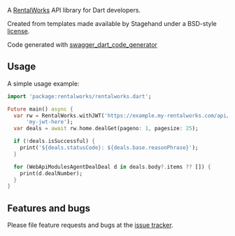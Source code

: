 A [RentalWorks](https://rentalworks.io) API library for Dart developers.

Created from templates made available by Stagehand under a BSD-style
[license](https://github.com/dart-lang/stagehand/blob/master/LICENSE).

Code generated with [swagger_dart_code_generator](https://pub.dev/packages/swagger_dart_code_generator)

## Usage

A simple usage example:

```dart
import 'package:rentalworks/rentalworks.dart';

Future main() async {
  var rw = RentalWorks.withJWT('https://example.my-rentalworks.com/api/v1',
      'my-jwt-here');
  var deals = await rw.home.dealGet(pageno: 1, pagesize: 25);

  if (!deals.isSuccessful) {
    print('${deals.statusCode}: ${deals.base.reasonPhrase}');
  }

  for (WebApiModulesAgentDealDeal d in deals.body?.items ?? []) {
    print(d.dealNumber);
  }
}

```

## Features and bugs

Please file feature requests and bugs at the [issue tracker][tracker].

[tracker]: https://github.com/point-source/dart_rentalworks/issues
